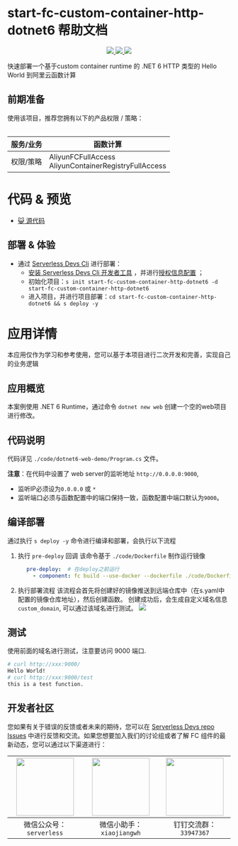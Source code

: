 # start-fc-custom-container-http-dotnet6 帮助文档

<p align="center" class="flex justify-center">
    <a href="https://www.serverless-devs.com" class="ml-1">
    <img src="http://editor.devsapp.cn/icon?package=start-fc-custom-container-http-dotnet6&type=packageType">
  </a>
  <a href="http://www.devsapp.cn/details.html?name=start-fc-custom-container-http-dotnet6" class="ml-1">
    <img src="http://editor.devsapp.cn/icon?package=start-fc-custom-container-http-dotnet6&type=packageVersion">
  </a>
  <a href="http://www.devsapp.cn/details.html?name=start-fc-custom-container-http-dotnet6" class="ml-1">
    <img src="http://editor.devsapp.cn/icon?package=start-fc-custom-container-http-dotnet6&type=packageDownload">
  </a>
</p>

<description>

快速部署一个基于custom container runtime 的 .NET 6 HTTP 类型的 Hello World 到阿里云函数计算

</description>

<table>

## 前期准备
使用该项目，推荐您拥有以下的产品权限 / 策略：

| 服务/业务 | 函数计算 |     
| --- |  --- |   
| 权限/策略 | AliyunFCFullAccess<br/>AliyunContainerRegistryFullAccess |  

</table>

<codepre id="codepre">

# 代码 & 预览

- [ :smiley_cat:  源代码](https://github.com/devsapp/start-fc/blob/main/custom-container-function/fc-custom-container-http-dotnet6)

</codepre>

<deploy>

## 部署 & 体验

<!-- 
<appcenter>

-  :fire:  通过 [Serverless 应用中心](https://fcnext.console.aliyun.com/applications/create?template=start-fc-custom-container-http-dotnet6) ，
[![Deploy with Severless Devs](https://img.alicdn.com/imgextra/i1/O1CN01w5RFbX1v45s8TIXPz_!!6000000006118-55-tps-95-28.svg)](https://fcnext.console.aliyun.com/applications/create?template=start-fc-custom-container-http-dotnet6)  该应用。 

</appcenter>
-->

- 通过 [Serverless Devs Cli](https://www.serverless-devs.com/serverless-devs/install) 进行部署：
    - [安装 Serverless Devs Cli 开发者工具](https://www.serverless-devs.com/serverless-devs/install) ，并进行[授权信息配置](https://www.serverless-devs.com/fc/config) ；
    - 初始化项目：`s init start-fc-custom-container-http-dotnet6 -d start-fc-custom-container-http-dotnet6`   
    - 进入项目，并进行项目部署：`cd start-fc-custom-container-http-dotnet6 && s deploy -y`

</deploy>

<appdetail id="flushContent">

# 应用详情
本应用仅作为学习和参考使用，您可以基于本项目进行二次开发和完善，实现自己的业务逻辑


## 应用概览
本案例使用 .NET 6 Runtime，通过命令 `dotnet new web` 创建一个空的web项目进行修改。

## 代码说明
代码详见 `./code/dotnet6-web-demo/Program.cs` 文件。

**注意**：在代码中设置了 web server的监听地址 `http://0.0.0.0:9000`, 
- 监听IP必须设为`0.0.0.0` 或 `*`
- 监听端口必须与函数配置中的端口保持一致，函数配置中端口默认为`9000`。

## 编译部署
通过执行 `s deploy -y` 命令进行编译和部署，会执行以下流程
1. 执行 `pre-deploy` 回调
该命令基于 `./code/Dockerfile` 制作运行镜像
```yaml
      pre-deploy:  # 在deploy之前运行
        - component: fc build --use-docker --dockerfile ./code/Dockerfile
```
2. 执行部署流程
该流程会首先将创建好的镜像推送到远端仓库中（在s.yaml中配置的镜像仓库地址），然后创建函数。
创建成功后，会生成自定义域名信息 `custom_domain`, 可以通过该域名进行测试。
![](https://img.alicdn.com/imgextra/i3/O1CN01l465Gh28x8Vcy9U6P_!!6000000007998-2-tps-1754-178.png)

## 测试
使用前面的域名进行测试，注意要访问 9000 端口.
```bash
# curl http://xxx:9000/
Hello World!
# curl http://xxx:9000/test
this is a test function.
```


</appdetail>

<devgroup>

## 开发者社区

您如果有关于错误的反馈或者未来的期待，您可以在 [Serverless Devs repo Issues](https://github.com/serverless-devs/serverless-devs/issues) 中进行反馈和交流。如果您想要加入我们的讨论组或者了解 FC 组件的最新动态，您可以通过以下渠道进行：

<p align="center">

| <img src="https://serverless-article-picture.oss-cn-hangzhou.aliyuncs.com/1635407298906_20211028074819117230.png" width="130px" > | <img src="https://serverless-article-picture.oss-cn-hangzhou.aliyuncs.com/1635407044136_20211028074404326599.png" width="130px" > | <img src="https://serverless-article-picture.oss-cn-hangzhou.aliyuncs.com/1635407252200_20211028074732517533.png" width="130px" > |
|--- | --- | --- |
| <center>微信公众号：`serverless`</center> | <center>微信小助手：`xiaojiangwh`</center> | <center>钉钉交流群：`33947367`</center> | 

</p>

</devgroup>